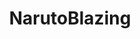 ---
title: NarutoBlazing
crosslinks:
- john_yukis_bots
- youtubefactsbot
- DBZDokkanBattle
- anti_gif_bot
- OnePieceTC
- tmsbmeta
- me_irl
- Pay_Respects
- Naruto
- dankruto
- naruto_online
- BleachBraveSouls
- DeepFriedMemes
- livven
- taeyskadiedoaHAV
- FireEmblemHeroes
- im14andthisisfunny
- MemoryDefrag
- pokemonduel
- holdmybeer
---